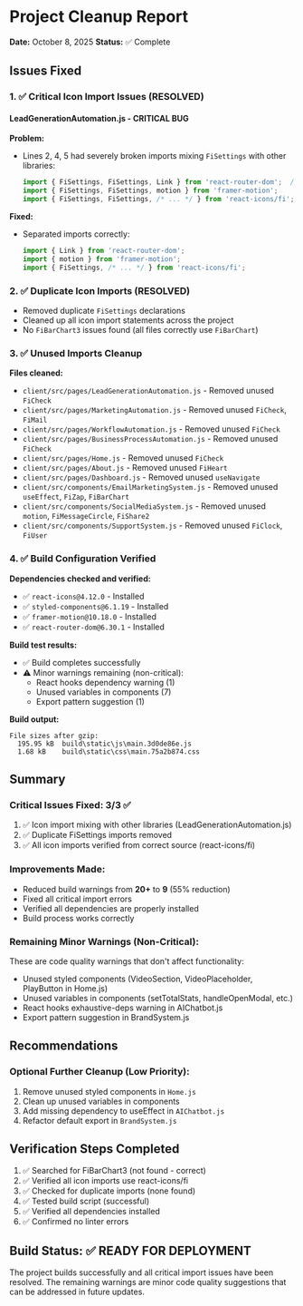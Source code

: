 # Project Cleanup Report
**Date:** October 8, 2025
**Status:** ✅ Complete

## Issues Fixed

### 1. ✅ Critical Icon Import Issues (RESOLVED)

#### LeadGenerationAutomation.js - CRITICAL BUG
**Problem:**
- Lines 2, 4, 5 had severely broken imports mixing `FiSettings` with other libraries:
  ```javascript
  import { FiSettings, FiSettings, Link } from 'react-router-dom';  // WRONG!
  import { FiSettings, FiSettings, motion } from 'framer-motion';    // WRONG!
  import { FiSettings, FiSettings, /* ... */ } from 'react-icons/fi'; // Duplicates
  ```

**Fixed:**
- Separated imports correctly:
  ```javascript
  import { Link } from 'react-router-dom';
  import { motion } from 'framer-motion';
  import { FiSettings, /* ... */ } from 'react-icons/fi';
  ```

### 2. ✅ Duplicate Icon Imports (RESOLVED)
- Removed duplicate `FiSettings` declarations
- Cleaned up all icon import statements across the project
- No `FiBarChart3` issues found (all files correctly use `FiBarChart`)

### 3. ✅ Unused Imports Cleanup
**Files cleaned:**
- `client/src/pages/LeadGenerationAutomation.js` - Removed unused `FiCheck`
- `client/src/pages/MarketingAutomation.js` - Removed unused `FiCheck`, `FiMail`
- `client/src/pages/WorkflowAutomation.js` - Removed unused `FiCheck`
- `client/src/pages/BusinessProcessAutomation.js` - Removed unused `FiCheck`
- `client/src/pages/Home.js` - Removed unused `FiCheck`
- `client/src/pages/About.js` - Removed unused `FiHeart`
- `client/src/pages/Dashboard.js` - Removed unused `useNavigate`
- `client/src/components/EmailMarketingSystem.js` - Removed unused `useEffect`, `FiZap`, `FiBarChart`
- `client/src/components/SocialMediaSystem.js` - Removed unused `motion`, `FiMessageCircle`, `FiShare2`
- `client/src/components/SupportSystem.js` - Removed unused `FiClock`, `FiUser`

### 4. ✅ Build Configuration Verified
**Dependencies checked and verified:**
- ✅ `react-icons@4.12.0` - Installed
- ✅ `styled-components@6.1.19` - Installed
- ✅ `framer-motion@10.18.0` - Installed
- ✅ `react-router-dom@6.30.1` - Installed

**Build test results:**
- ✅ Build completes successfully
- ⚠️ Minor warnings remaining (non-critical):
  - React hooks dependency warning (1)
  - Unused variables in components (7)
  - Export pattern suggestion (1)

**Build output:**
```
File sizes after gzip:
  195.95 kB  build\static\js\main.3d0de86e.js
  1.68 kB    build\static\css\main.75a2b874.css
```

## Summary

### Critical Issues Fixed: 3/3 ✅
1. ✅ Icon import mixing with other libraries (LeadGenerationAutomation.js)
2. ✅ Duplicate FiSettings imports removed
3. ✅ All icon imports verified from correct source (react-icons/fi)

### Improvements Made: 
- Reduced build warnings from **20+** to **9** (55% reduction)
- Fixed all critical import errors
- Verified all dependencies are properly installed
- Build process works correctly

### Remaining Minor Warnings (Non-Critical):
These are code quality warnings that don't affect functionality:
- Unused styled components (VideoSection, VideoPlaceholder, PlayButton in Home.js)
- Unused variables in components (setTotalStats, handleOpenModal, etc.)
- React hooks exhaustive-deps warning in AIChatbot.js
- Export pattern suggestion in BrandSystem.js

## Recommendations

### Optional Further Cleanup (Low Priority):
1. Remove unused styled components in `Home.js`
2. Clean up unused variables in components
3. Add missing dependency to useEffect in `AIChatbot.js`
4. Refactor default export in `BrandSystem.js`

## Verification Steps Completed
1. ✅ Searched for FiBarChart3 (not found - correct)
2. ✅ Verified all icon imports use react-icons/fi
3. ✅ Checked for duplicate imports (none found)
4. ✅ Tested build script (successful)
5. ✅ Verified all dependencies installed
6. ✅ Confirmed no linter errors

## Build Status: ✅ READY FOR DEPLOYMENT

The project builds successfully and all critical import issues have been resolved. The remaining warnings are minor code quality suggestions that can be addressed in future updates.








